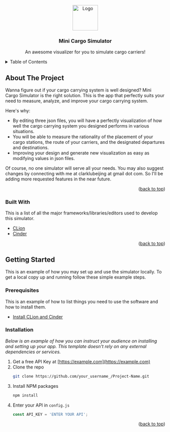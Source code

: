 <div id="top"></div>

<!-- PROJECT LOGO -->
<br />
<div align="center">
  <a href="https://github.com/othneildrew/Best-README-Template">
    <img src="https://firebasestorage.googleapis.com/v0/b/clone-drive-eb3d3.appspot.com/o/%E5%BE%AE%E4%BF%A1%E5%9B%BE%E7%89%87_20220504021519.png?alt=media&token=26db817c-5ca0-402f-a5eb-181b74d92270" alt="Logo" width="80" height="80">
  </a>

  <h3 align="center">Mini Cargo Simulator</h3>

  <p align="center">
    An awesome visualizer for you to simulate cargo carriers!
    <br />
  </p>
</div>



<!-- TABLE OF CONTENTS -->
<details>
  <summary>Table of Contents</summary>
  <ol>
    <li>
      <a href="#about-the-project">About The Project</a>
      <ul>
        <li><a href="#built-with">Built With</a></li>
      </ul>
    </li>
    <li>
      <a href="#getting-started">Getting Started</a>
      <ul>
        <li><a href="#prerequisites">Prerequisites</a></li>
        <li><a href="#installation">Installation</a></li>
      </ul>
    </li>
  </ol>
</details>



<!-- ABOUT THE PROJECT -->
## About The Project

Wanna figure out if your cargo carrying system is well designed? Mini Cargo Simulator is the right solution. This is the app that perfectly suits your need to measure, analyze, and improve your cargo carrying system.

Here's why:
* By editing three json files, you will have a perfectly visualization of how well the cargo carrying system you designed performs in various situations.
* You will be able to measure the rationality of the placement of your cargo stations, the route of your carriers, and the designated departures and destinations.
* Improving your design and generate new visualization as easy as modifying values in json files.

Of course, no one simulator will serve all your needs. You may also suggest changes by connecting with me at clarklubeijing at gmail dot com. So I'll be adding more requested features in the near future. 

<p align="right">(<a href="#top">back to top</a>)</p>

### Built With

This is a list of all the major frameworks/libraries/editors used to develop this simulator.

* [CLion](https://www.jetbrains.com/clion/)
* [Cinder](https://libcinder.org/)

<p align="right">(<a href="#top">back to top</a>)</p>

<!-- GETTING STARTED -->
## Getting Started

This is an example of how you may set up and use the simulator locally.
To get a local copy up and running follow these simple example steps.

### Prerequisites

This is an example of how to list things you need to use the software and how to install them.
* [Install CLion and Cinder](https://courses.grainger.illinois.edu/cs126/sp2022/notes/cinder-installation-notes/)

### Installation

_Below is an example of how you can instruct your audience on installing and setting up your app. This template doesn't rely on any external dependencies or services._

1. Get a free API Key at [https://example.com](https://example.com)
2. Clone the repo
   ```sh
   git clone https://github.com/your_username_/Project-Name.git
   ```
3. Install NPM packages
   ```sh
   npm install
   ```
4. Enter your API in `config.js`
   ```js
   const API_KEY = 'ENTER YOUR API';
   ```

<p align="right">(<a href="#top">back to top</a>)</p>
